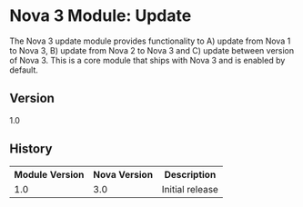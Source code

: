 # Nova 3 Module: Update

The Nova 3 update module provides functionality to A) update from Nova 1 to Nova 3, B) update from Nova 2 to Nova 3 and C) update between version of Nova 3. This is a core module that ships with Nova 3 and is enabled by default.

## Version

1.0

## History

<table>
	<tr>
		<th>Module Version</th><th>Nova Version</th><th>Description</th>
	</tr>
	<tr>
		<td>1.0</td><td>3.0</td><td>Initial release</td>
	</tr>
</table>